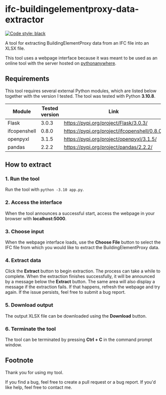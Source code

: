 # ifc-buildingelementproxy-data-extractor

[![Code style: black](https://img.shields.io/badge/code%20style-black-000000.svg)](https://github.com/psf/black)

A tool for extracting BuildingElementProxy data from an IFC file into an XLSX file.

This tool uses a webpage interface because it was meant to be used as an online tool with the server hosted on [pythonanywhere](pythonanywhere.com/).

## Requirements

This tool requires several external Python modules, which are listed below together with the version I tested. The tool was tested with Python **3.10.8**.

| Module    | Tested version | Link |
| -------- | ------- | ------- |
| Flask  | 3.0.3    | <https://pypi.org/project/Flask/3.0.3/>    |
| ifcopenshell | 0.8.0     | <https://pypi.org/project/ifcopenshell/0.8.0/>    |
| openpyxl    | 3.1.5    | <https://pypi.org/project/openpyxl/3.1.5/>    |
| pandas    | 2.2.2    | <https://pypi.org/project/pandas/2.2.2/>    |

## How to extract

### 1. Run the tool

Run the tool with `python -3.10 app.py`.

### 2. Access the interface

When the tool announces a successful start, access the webpage in your browser with **localhost:5000**.

### 3. Choose input

When the webpage interface loads, use the **Choose File** button to select the IFC file from which you would like to extract the BuildingElementProxy data.

### 4. Extract data

Click the **Extract** button to begin extraction. The process can take a while to complete. When the extraction finishes successfully, it will be announced by a message below the **Extract** button. The same area will also display a message if the extraction fails. If that happens, refresh the webpage and try again. If the issue persists, feel free to submit a bug report.

### 5. Download output

The output XLSX file can be downloaded using the **Download** button.

### 6. Terminate the tool

The tool can be terminated by pressing **Ctrl + C** in the command prompt window.

## Footnote

Thank you for using my tool.

If you find a bug, feel free to create a pull request or a bug report. If you'd like help, feel free to contact me.

